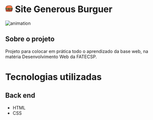 # ![icon](https://github.com/GeovanniSantos/site-generous-burguer/blob/master/ProjetoFinal/imagens/hamburguer-icon.png) Site Generous Burguer 
![animation](https://github.com/GeovanniSantos/site-generous-burguer/blob/master/ProjetoFinal/imagens/animação.gif) 

## Sobre o projeto

Projeto para colocar em prática todo o aprendizado da base web, na matéria Desenvolvimento Web da FATECSP.

# Tecnologias utilizadas
## Back end
- HTML
- CSS

